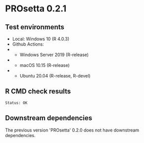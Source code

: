 # PROsetta 0.2.1

## Test environments

* Local: Windows 10 (R 4.0.3)
* Github Actions:
* * Windows Server 2019 (R-release)
* * macOS 10.15 (R-release)
* * Ubuntu 20.04 (R-release, R-devel)

## R CMD check results

```
Status: OK
```

## Downstream dependencies

The previous version 'PROsetta' 0.2.0 does not have downstream dependencies.
